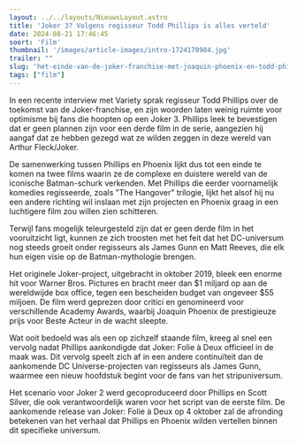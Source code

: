 ```yaml
---
layout: ../../layouts/NieuwsLayout.astro
title: 'Joker 3? Volgens regisseur Todd Phillips is alles verteld'
date: 2024-08-21 17:46:45
soort: 'Film'
thumbnail: '/images/article-images/intro-1724170984.jpg'
trailer: ""
slug: 'het-einde-van-de-joker-franchise-met-joaquin-phoenix-en-todd-phillips'
tags: ["film"]
---
```


In een recente interview met Variety sprak regisseur Todd Phillips over de toekomst van de Joker-franchise, en zijn woorden laten weinig ruimte voor optimisme bij fans die hoopten op een Joker 3. Phillips leek te bevestigen dat er geen plannen zijn voor een derde film in de serie, aangezien hij aangaf dat ze hebben gezegd wat ze wilden zeggen in deze wereld van Arthur Fleck/Joker.

De samenwerking tussen Phillips en Phoenix lijkt dus tot een einde te komen na twee films waarin ze de complexe en duistere wereld van de iconische Batman-schurk verkenden. Met Phillips die eerder voornamelijk komedies regisseerde, zoals "The Hangover" trilogie, lijkt het alsof hij nu een andere richting wil inslaan met zijn projecten en Phoenix graag in een luchtigere film zou willen zien schitteren.

Terwijl fans mogelijk teleurgesteld zijn dat er geen derde film in het vooruitzicht ligt, kunnen ze zich troosten met het feit dat het DC-universum nog steeds groeit onder regisseurs als James Gunn en Matt Reeves, die elk hun eigen visie op de Batman-mythologie brengen.

Het originele Joker-project, uitgebracht in oktober 2019, bleek een enorme hit voor Warner Bros. Pictures en bracht meer dan $1 miljard op aan de wereldwijde box office, tegen een bescheiden budget van ongeveer $55 miljoen. De film werd geprezen door critici en genomineerd voor verschillende Academy Awards, waarbij Joaquin Phoenix de prestigieuze prijs voor Beste Acteur in de wacht sleepte.

Wat ooit bedoeld was als een op zichzelf staande film, kreeg al snel een vervolg nadat Phillips aankondigde dat Joker: Folie à Deux officieel in de maak was. Dit vervolg speelt zich af in een andere continuïteit dan de aankomende DC Universe-projecten van regisseurs als James Gunn, waarmee een nieuw hoofdstuk begint voor de fans van het stripuniversum.

Het scenario voor Joker 2 werd gecoproduceerd door Phillips en Scott Silver, die ook verantwoordelijk waren voor het script van de eerste film. De aankomende release van Joker: Folie à Deux op 4 oktober zal de afronding betekenen van het verhaal dat Phillips en Phoenix wilden vertellen binnen dit specifieke universum.
